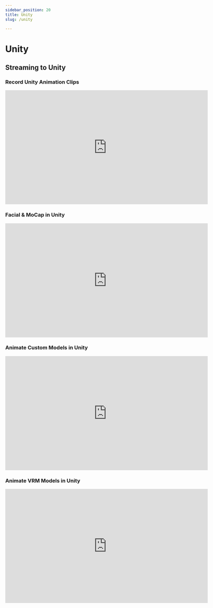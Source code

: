 ```yaml
---
sidebar_position: 20
title: Unity
slug: /unity

---
```


# Unity

## Streaming to Unity

### Record Unity Animation Clips

<iframe width="640" height="360" src="https://www.youtube.com/embed/FYvMkaTqeaU?si=rf2usLKTQ6QSWt4r" title="YouTube video player" frameborder="0" allow="accelerometer; autoplay; clipboard-write; encrypted-media; gyroscope; picture-in-picture; web-share" allowfullscreen></iframe>

### Facial & MoCap in Unity

<iframe width="640" height="360" src="https://www.youtube.com/embed/hhtCrIhtanE?si=NewBTAXDhNrTo7cI" title="YouTube video player" frameborder="0" allow="accelerometer; autoplay; clipboard-write; encrypted-media; gyroscope; picture-in-picture; web-share" allowfullscreen></iframe>

### Animate Custom Models in Unity

<iframe width="640" height="360" src="https://www.youtube.com/embed/hEgoVV9gzqU?si=kPYn0pTkqnDIpqka" title="YouTube video player" frameborder="0" allow="accelerometer; autoplay; clipboard-write; encrypted-media; gyroscope; picture-in-picture; web-share" allowfullscreen></iframe>

### Animate VRM Models in Unity

<iframe width="640" height="360" src="https://www.youtube.com/embed/FFxmsjQcMbI?si=pumoLalujDh5E3IN" title="YouTube video player" frameborder="0" allow="accelerometer; autoplay; clipboard-write; encrypted-media; gyroscope; picture-in-picture; web-share" allowfullscreen></iframe>